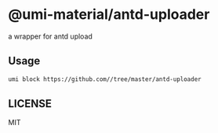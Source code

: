# @umi-material/antd-uploader

a wrapper for antd upload

## Usage

```sh
umi block https://github.com//tree/master/antd-uploader
```

## LICENSE

MIT
